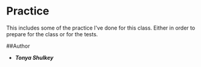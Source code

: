 # Practice

This includes some of the practice I've done for this class. Either in order to prepare for the class or for the tests.

##Author
* ***Tonya Shulkey***
